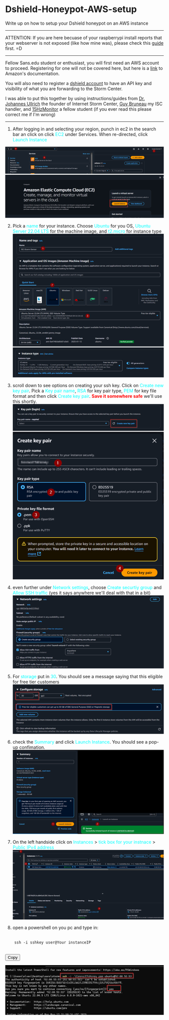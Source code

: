 # Dshield-Honeypot-AWS-setup
Write up on how to setup your Dshield honeypot on an AWS instance

****
ATTENTION: If you are here becuase of your raspberrypi install reports that your webserver is not exposed (like how mine was), please check this [guide](https://github.com/DShield-ISC/dshield/blob/main/docs/dshield-architecture/Architecture.md) first. =D
****

Fellow Sans.edu student or enthusiast, you will first need an AWS account to proceed. Registering for one will not be covered here, but here is a [link](https://docs.aws.amazon.com/lex/latest/dg/gs-account.html) to Amazon's documentation.

You will also need to register a [dshield account](https://dshield.org/) to have an API key and visibility of what you are forwarding to the Storm Center.

I was able to put this together by using instructions/guides from [Dr. Johannes Ullrich](https://www.youtube.com/watch?v=fMqhoNnyvmE) the founder of Internet Storm Center, [Guy Bruneau](https://github.com/bruneaug/DShield-SIEM?tab=readme-ov-file) my ISC handler, and [15HzMonitor](https://github.com/15HzMonitor/Internship-Blog-Post/blob/main/1.%20AWS%20DShield%20Sensor%20Setup.md) a fellow student (if you ever read this please correct me if I'm wrong)

****
1) After logging in and selecting your region, punch in ec2 in the search bar an click on click <span style="color:cyan;">EC2</span> under Services. When re-directed, click <span style="color:cyan;">Launch Instance</span>

![1](screenshots/1.png)
![2](screenshots/2.png)

2) Pick a <span style="color:cyan;">name</span> for your instance. Choose <span style="color:cyan;">Ubuntu</span> for you OS, <span style="color:cyan;">Ubuntu Server 22.04 LTS</span> for the machine image, and <span style="color:cyan;">t2.micro</span> for instance type
![3](screenshots/3.png)
![4](screenshots/4.png)
3) scroll down to see options on creating your ssh key. Click on <span style="color:cyan;"> Create new key pair</span>. Pick a <span style="color:cyan;">Key pair name</span>, <span style="color:cyan;">RSA</span> for key pair type, <span style="color:cyan;">PEM</span> for key file format and then click <span style="color:cyan;">Create key pair</span>. <span style="color:red;">__Save it somewhere safe__</span> we'll use this shortly.
![5](screenshots/5.png)
![6](screenshots/6.png)
4) even further under <span style="color:cyan;">Network settings</span>, choose <span style="color:cyan;">Create securtiy group</span> and <span style="color:cyan;">Allow SSH traffic</span> (yes it says anywhere we'll deal with that in a bit)
![7](screenshots/7.png)
5) For <span style="color:cyan;">storage </span> put in <span style="color:cyan;">30</span>. You should see a message saying that this eligible for free tier customers
![8](screenshots/8.png)
6) check the <span style="color:cyan;">Summary</span> and click <span style="color:cyan;">Launch Instance</span>. You should see a pop-up confimation.
![9](screenshots/9.png)
7) On the left handside click on <span style="color:cyan;">Instances</span> > <span style="color:cyan;">tick box for your instnace</span> >
 <span style="color:cyan;">Public IPv4 address</span>
![10](screenshots/10.png)

8) open a powershell on you pc and type in: 


<pre>
  <code id="codeBlock">
    ssh -i sshkey user@Your instanceIP
  </code>
</pre>

<button onclick="copyToClipboard()">Copy</button>

<script>
  function copyToClipboard() {
    var copyText = document.getElementById("codeBlock");
    var range = document.createRange();
    range.selectNode(copyText);
    window.getSelection().addRange(range);
    document.execCommand("copy");
  }
</script>

![11](screenshots/11.png)